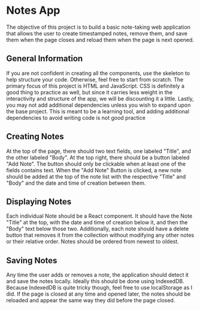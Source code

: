# Notes App
The objective of this project is to build a basic note-taking web application that allows the user to create timestamped notes, remove them, and save them when the page closes and reload them when the page is next opened.

## General Information
If you are not confident in creating all the components, use the skeleton to help structure your code. Otherwise, feel free to start from scratch.
The primary focus of this project is HTML and JavaScript. CSS is definitely a good thing to practice as well, but since it carries less weight in the interactivity and structure of the app, we will be discounting it a little.
Lastly, you may not add additional dependencies unless you wish to expand upon the base project. This is meant to be a learning tool, and adding additional dependencies to avoid writing code is not good practice

## Creating Notes
At the top of the page, there should two text fields, one labeled "Title", and the other labeled "Body".
At the top right, there should be a button labeled "Add Note". The button should only be clickable when at least one of the fields contains text.
When the "Add Note" Button is clicked, a new note should be added at the top of the note list with the respective "Title" and "Body" and the date and time of creation between them.

## Displaying Notes
Each individual Note should be a React component. It should have the Note "Title" at the top, with the date and time of creation below it, and then the "Body" text below those two.
Additionally, each note should have a delete button that removes it from the collection without modifying any other notes or their relative order. 
Notes should be ordered from newest to oldest.

## Saving Notes
Any time the user adds or removes a note, the application should detect it and save the notes locally. Ideally this should be done using IndexedDB. Because IndexedDB is quite tricky though, feel free to use localStorage as I did.
If the page is closed at any time and opened later, the notes should be reloaded and appear the same way they did before the page closed. 
